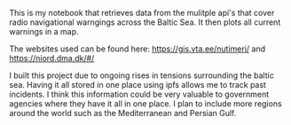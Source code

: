 This is my notebook that retrieves data from the mulitple api's that cover radio navigational warngings across the Baltic Sea. It then plots all current warnings in a map.

The websites used can be found here: https://gis.vta.ee/nutimeri/ and https://niord.dma.dk/#/

I built this project due to ongoing rises in tensions surrounding the baltic sea. Having it all stored in one place using ipfs allows me to track past incidents.
I think this information could be very valuable to government agencies where they have it all in one place. I plan to include more regions around the world such as the Mediterranean and Persian Gulf. 

